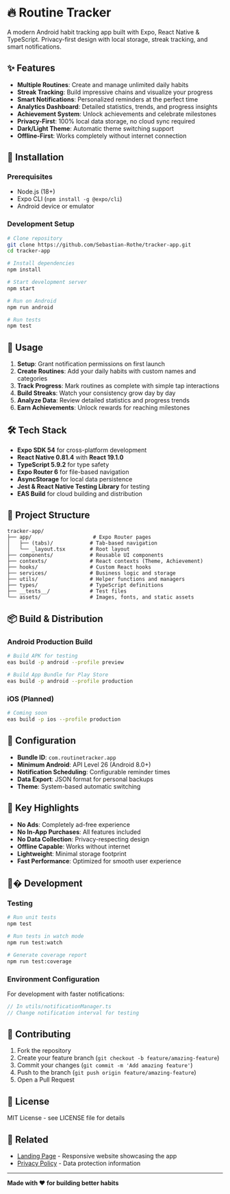 # 🔥 Routine Tracker

A modern Android habit tracking app built with Expo, React Native & TypeScript. Privacy-first design with local storage, streak tracking, and smart notifications.

## ✨ Features

- **Multiple Routines**: Create and manage unlimited daily habits
- **Streak Tracking**: Build impressive chains and visualize your progress
- **Smart Notifications**: Personalized reminders at the perfect time
- **Analytics Dashboard**: Detailed statistics, trends, and progress insights
- **Achievement System**: Unlock achievements and celebrate milestones
- **Privacy-First**: 100% local data storage, no cloud sync required
- **Dark/Light Theme**: Automatic theme switching support
- **Offline-First**: Works completely without internet connection

## 🚀 Installation

### Prerequisites
- Node.js (18+)
- Expo CLI (`npm install -g @expo/cli`)
- Android device or emulator

### Development Setup
```bash
# Clone repository
git clone https://github.com/Sebastian-Rothe/tracker-app.git
cd tracker-app

# Install dependencies
npm install

# Start development server
npm start

# Run on Android
npm run android

# Run tests
npm test
```

## 📱 Usage

1. **Setup**: Grant notification permissions on first launch
2. **Create Routines**: Add your daily habits with custom names and categories
3. **Track Progress**: Mark routines as complete with simple tap interactions
4. **Build Streaks**: Watch your consistency grow day by day
5. **Analyze Data**: Review detailed statistics and progress trends
6. **Earn Achievements**: Unlock rewards for reaching milestones

## 🛠️ Tech Stack

- **Expo SDK 54** for cross-platform development
- **React Native 0.81.4** with **React 19.1.0**
- **TypeScript 5.9.2** for type safety
- **Expo Router 6** for file-based navigation
- **AsyncStorage** for local data persistence
- **Jest & React Native Testing Library** for testing
- **EAS Build** for cloud building and distribution

## 📁 Project Structure

```
tracker-app/
├── app/                    # Expo Router pages
│   ├── (tabs)/            # Tab-based navigation
│   └── _layout.tsx        # Root layout
├── components/            # Reusable UI components
├── contexts/              # React contexts (Theme, Achievement)
├── hooks/                 # Custom React hooks
├── services/              # Business logic and storage
├── utils/                 # Helper functions and managers
├── types/                 # TypeScript definitions
├── __tests__/             # Test files
└── assets/                # Images, fonts, and static assets
```

## 📦 Build & Distribution

### Android Production Build
```bash
# Build APK for testing
eas build -p android --profile preview

# Build App Bundle for Play Store
eas build -p android --profile production
```

### iOS (Planned)
```bash
# Coming soon
eas build -p ios --profile production
```

## 🔧 Configuration

- **Bundle ID**: `com.routinetracker.app`
- **Minimum Android**: API Level 26 (Android 8.0+)
- **Notification Scheduling**: Configurable reminder times
- **Data Export**: JSON format for personal backups
- **Theme**: System-based automatic switching

## 🎯 Key Highlights

- **No Ads**: Completely ad-free experience
- **No In-App Purchases**: All features included
- **No Data Collection**: Privacy-respecting design
- **Offline Capable**: Works without internet
- **Lightweight**: Minimal storage footprint
- **Fast Performance**: Optimized for smooth user experience

## 👨‍� Development

### Testing
```bash
# Run unit tests
npm test

# Run tests in watch mode
npm run test:watch

# Generate coverage report
npm run test:coverage
```

### Environment Configuration
For development with faster notifications:
```typescript
// In utils/notificationManager.ts
// Change notification interval for testing
```

## 🤝 Contributing

1. Fork the repository
2. Create your feature branch (`git checkout -b feature/amazing-feature`)
3. Commit your changes (`git commit -m 'Add amazing feature'`)
4. Push to the branch (`git push origin feature/amazing-feature`)
5. Open a Pull Request

## 📄 License

MIT License - see LICENSE file for details

## 🔗 Related

- [Landing Page](../tracker-app-webpage/) - Responsive website showcasing the app
- [Privacy Policy](../tracker-app-webpage/datenschutz.html) - Data protection information

---

**Made with ❤️ for building better habits**
